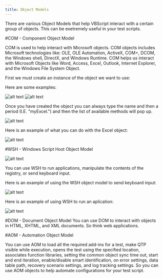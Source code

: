 ```yaml
---
title: Object Models
---
```


There are various Object Models that help VBScript interact with a certain group of objects. This can be exetremely useful in your test scripts.


#COM - Component Object Model

COM is used to help interact with Microsoft objects. COM  objects includes Microsoft technologies like: OLE, OLE Automation, ActiveX, COM+, DCOM, the Windows shell, DirectX, and Windows Runtime. COM helps us interact with Microsoft Objects like Word, Access, Excel, Outlook, Internet Explorer, and the Windows File System Object.

First we must create an instance of the object we want to use:

Here are some examples:

![alt text](https://cloud.githubusercontent.com/assets/10998057/10581159/e05a3adc-7646-11e5-9c5e-a79825b82359.PNG "EXCEL")
![alt text](https://cloud.githubusercontent.com/assets/10998057/10380818/d9121a92-6ddb-11e5-8388-8ff1453ed118.PNG "WORD")

Once you have created the object you can always type the name and then a period (I.E. "myExcel.") and then the list of available methods will pop up.

![alt text](https://cloud.githubusercontent.com/assets/10998057/10581161/e05cb370-7646-11e5-96a3-ea5547da4ae0.PNG "Methods")

Here is an example of what you can do with the Excel object:

![alt text](https://cloud.githubusercontent.com/assets/10998057/10581158/e054d3da-7646-11e5-810c-27e52e633eb4.PNG "Methods")

#WSH - Windows Script Host Object Model

![alt text](https://cloud.githubusercontent.com/assets/10998057/10581160/e05a411c-7646-11e5-97e6-5400a0f43c08.PNG "WSH")

You can use WSH to run applications, manipulate the contents of the registry, or send keyboard input.

Here is an example of using the WSH object model to send keyboard input:

![alt text](https://cloud.githubusercontent.com/assets/10998057/10581157/e048f2fe-7646-11e5-9377-3bca811df5dc.PNG "SendKeys")

Here is an example of using WSH to run an aplication:

![alt text](https://cloud.githubusercontent.com/assets/10998057/10581400/0f644a9c-7648-11e5-8c1c-d410a8d83d02.PNG "Open")

#DOM - Document Object Model
You can use DOM to interact with objects in HTML, XHTML, and XML documents. So think web applications. 

#AOM - Automation Object Model

You can use AOM to load all the required add-ins for a test, make QTP visible while execution, opens the test using the specified location, associates function libraries, setting the common object sync time out, start and end iteration, enable/disable smart identification, on error settings, data table path, recovery scenario settings, and log tracking settings. So you can use AOM objects to help automate configurations for your test script. 


